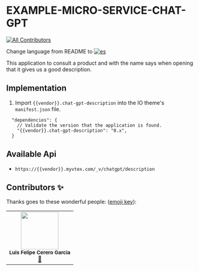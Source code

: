 # EXAMPLE-MICRO-SERVICE-CHAT-GPT

<!-- DOCS-IGNORE:start -->
<!-- ALL-CONTRIBUTORS-BADGE:START - Do not remove or modify this section -->

[![All Contributors](https://img.shields.io/badge/all_contributors-1-orange.svg?style=flat-square)](#contributors-)

<!-- ALL-CONTRIBUTORS-BADGE:END -->
<!-- DOCS-IGNORE:end -->

Change language from README to [![es](https://img.shields.io/badge/lang-es-yellow.svg)](https://github.com/FelCer/VTEX-EJEMPLO-DE-MICRO-SERVICIO-CHAT-GPT/blob/main/docs/README.md)

This application to consult a product and with the name says when opening that it gives us a good description.
<br>

## Implementation

1. Import `{{vendor}}.chat-gpt-description` into the IO theme's `manifest.json` file.

```
  "dependencies": {
    // Validate the version that the application is found.
    "{{vendor}}.chat-gpt-description": "0.x",
  }

```

## Available Api

- `https://{{vendor}}.myvtex.com/_v/chatgpt/description`

<!-- DOCS-IGNORE:start -->

## Contributors ✨

Thanks goes to these wonderful people: ([emoji key](https://allcontributors.org/docs/en/emoji-key)):

<table>
  <tr>
    <td align="center"><img src="https://avatars.githubusercontent.com/u/22477264?v=4" width="100px;" alt=""/><br /><sub><b>Luis Felipe Cerero Garcia</b></sub></a><br /><a href="https://github.com/FelCer/VTEX-EJEMPLO-DE-MICRO-SERVICIO-CHAT-GPT/commits?author=felcer" title="Documentation">📖</td>
  </tr>
</table>

<!-- DOCS-IGNORE:end -->
